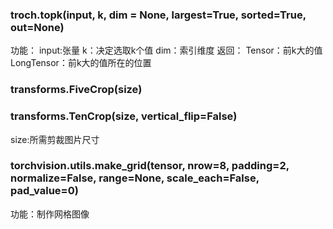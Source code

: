 ### troch.topk(input, k, dim = None, largest=True, sorted=True, out=None)
功能：
input:张量
k：决定选取k个值
dim：索引维度
返回：
Tensor：前k大的值
LongTensor：前k大的值所在的位置
### transforms.FiveCrop(size)
### transforms.TenCrop(size, vertical_flip=False)
size:所需剪裁图片尺寸

### torchvision.utils.make_grid(tensor, nrow=8, padding=2, normalize=False, range=None, scale_each=False, pad_value=0)
功能：制作网格图像

  
